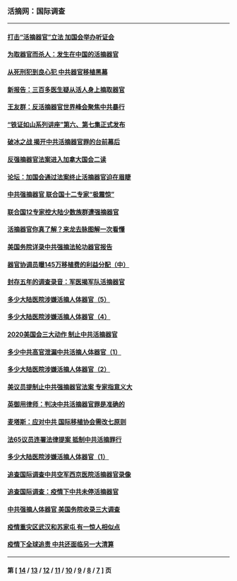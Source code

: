 ### 活摘网：国际调查
---
#### [打击“活摘器官”立法 加国会举办听证会](../../pages/nf5947/n13869362.md?12040430) 
#### [为取器官而杀人：发生在中国的活摘器官](../../pages/nf5947/n13794731.md?12040430) 
#### [从死刑犯到良心犯 中共器官移植黑幕](../../pages/nf5947/n13764669.md?12040430) 
#### [新报告：三百多医生疑从活人身上摘取器官](../../pages/nf5947/n13703044.md?12040430) 
#### [王友群：反活摘器官世界峰会聚焦中共暴行](../../pages/nf5947/n13250738.md?12040430) 
#### [“铁证如山系列讲座”第六、第七集正式发布](../../pages/nf5947/n13106287.md?12040430) 
#### [破冰之战 揭开中共活摘器官罪的台前幕后](../../pages/nf5947/n13082457.md?12040430) 
#### [反强摘器官法案进入加拿大国会二读](../../pages/nf5947/n13033450.md?12040430) 
#### [论坛：加国会通过法案终止活摘器官迫在眉睫](../../pages/nf5947/n13029839.md?12040430) 
#### [中共强摘器官 联合国十二专家“极震惊”](../../pages/nf5947/n13024313.md?12040430) 
#### [联合国12专家控大陆少数族群遭强摘器官](../../pages/nf5947/n13023877.md?12040430) 
#### [活摘器官你真了解？来龙去脉图解一次看懂](../../pages/nf5947/n13013820.md?12040430) 
#### [美国务院详录中共强摘法轮功器官报告](../../pages/nf5947/n12944519.md?12040430) 
#### [器官协调员曝145万移植费的利益分配（中）](../../pages/nf5947/n12894547.md?12040430) 
#### [封存五年的调查录音：军医揭军队活摘器官](../../pages/nf5947/n12798692.md?12040430) 
#### [多少大陆医院涉嫌活摘人体器官（5）](../../pages/nf5947/n12768383.md?12040430) 
#### [多少大陆医院涉嫌活摘人体器官（4）](../../pages/nf5947/n12664434.md?12040430) 
#### [2020美国会三大动作 制止中共活摘器官](../../pages/nf5947/n12682004.md?12040430) 
#### [多少中共高官泄漏中共活摘人体器官（1）](../../pages/nf5947/n12671234.md?12040430) 
#### [多少大陆医院涉嫌活摘人体器官（2）](../../pages/nf5947/n12655589.md?12040430) 
#### [美议员提制止中共强摘器官法案 专家指意义大](../../pages/nf5947/n12630561.md?12040430) 
#### [英御用律师：判决中共活摘器官罪是准确的](../../pages/nf5947/n12580740.md?12040430) 
#### [麦塔斯：应对中共 国际移植协会需改七原则](../../pages/nf5947/n12514711.md?12040430) 
#### [法65议员连署法律提案 抵制中共活摘罪行](../../pages/nf5947/n12437047.md?12040430) 
#### [多少大陆医院涉嫌活摘人体器官（1）](../../pages/nf5947/n12414284.md?12040430) 
#### [追查国际调查中共空军西京医院活摘器官录像](../../pages/nf5947/n12348837.md?12040430) 
#### [追查国际调查：疫情下中共未停活摘器官](../../pages/nf5947/n12273415.md?12040430) 
#### [中共强摘人体器官 美国务院收录三大调查](../../pages/nf5947/n12181488.md?12040430) 
#### [疫情重灾区武汉和苏家屯 有一惊人相似点](../../pages/nf5947/n12150824.md?12040430) 
#### [疫情下全球追责 中共还面临另一大清算](../../pages/nf5947/n12070397.md?12040430) 

---
#### 第 [ [14](./14.md?12040430) / [13](./13.md?12040430) / [12](./12.md?12040430) / [11](./11.md?12040430) / [10](./10.md?12040430) / [9](./9.md?12040430) / [8](./8.md?12040430) / [7](./7.md?12040430) ] 页
